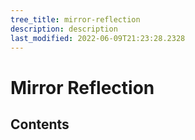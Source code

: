 ```yaml
---
tree_title: mirror-reflection
description: description
last_modified: 2022-06-09T21:23:28.2328
---
```


# Mirror Reflection

## Contents
